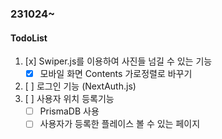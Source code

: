 ### 231024~

#### TodoList

1. [x] Swiper.js를 이용하여 사진들 넘길 수 있는 기능
   - [x] 모바일 화면 Contents 가로정렬로 바꾸기
2. [ ] 로그인 기능 (NextAuth.js)
3. [ ] 사용자 위치 등록기능
   - [ ] PrismaDB 사용
   - [ ] 사용자가 등록한 플레이스 볼 수 있는 페이지
